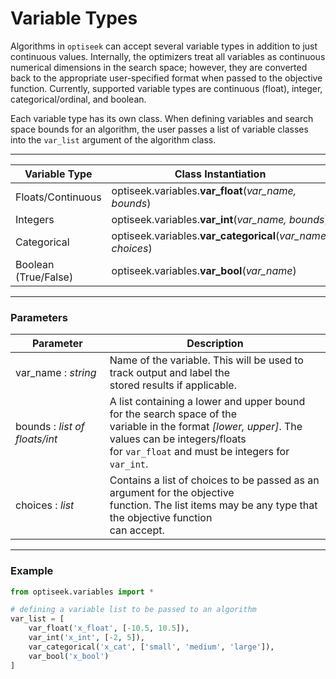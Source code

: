 # Variable Types

Algorithms in `optiseek` can accept several variable types in addition to just continuous values.
Internally, the optimizers treat all variables as continuous numerical dimensions in the search space;
however, they are converted back to the appropriate user-specified format when passed to the objective function.
Currently, supported variable types are continuous (float), integer, categorical/ordinal, and boolean.

Each variable type has its own class. 
When defining variables and search space bounds for an algorithm, the user passes a list of variable classes into the `var_list` argument of the algorithm class.

---

| Variable Type | Class Instantiation |
|---|---|
| Floats/Continuous | optiseek.variables.**var_float**(*var_name, bounds*) |
| Integers | optiseek.variables.**var_int**(*var_name, bounds*) |
| Categorical | optiseek.variables.**var_categorical**(*var_name, choices*) |
| Boolean (True/False) | optiseek.variables.**var_bool**(*var_name*) |

---

### Parameters

| Parameter | Description |
|---|---|
| var_name : *string* | Name of the variable. This will be used to track output and label the<br/> stored results if applicable. |
| bounds : *list of floats/int* | A list containing a lower and upper bound for the search space of the<br/> variable in the format *[lower, upper]*. The values can be integers/floats<br/> for `var_float` and must be integers for `var_int`. |
| choices : *list* | Contains a list of choices to be passed as an argument for the objective<br/> function. The list items may be any type that the objective function<br/> can accept. |

---

### Example

```python
from optiseek.variables import *

# defining a variable list to be passed to an algorithm
var_list = [
    var_float('x_float', [-10.5, 10.5]),
    var_int('x_int', [-2, 5]),
    var_categorical('x_cat', ['small', 'medium', 'large']),
    var_bool('x_bool')
]
```